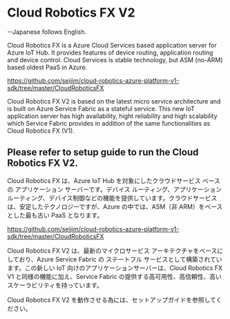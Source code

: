 # Cloud Robotics FX V2
--Japanese follows English.

Cloud Robotics FX is a Azure Cloud Services based application server for Azure IoT Hub. It provides features of device routing, application routing and device control. Cloud Services is stable technology, but ASM (no-ARM) based oldest PaaS in Azure.

https://github.com/seijim/cloud-robotics-azure-platform-v1-sdk/tree/master/CloudRoboticsFX

Cloud Robotics FX V2 is based on the latest micro service architecture and is built on Azure Service Fabric as a stateful service.
This new IoT application server has high availability, hight reliability and high scalability which Service Fabric provides in addition of the same functionalities as Cloud Robotics FX (V1).

Please refer to setup guide to run the Cloud Robotics FX V2.
--

Cloud Robotics FX は、Azure IoT Hub を対象にしたクラウドサービス ベースの アプリケーション サーバーです。デバイス ルーティング、アプリケーション ルーティング、デバイス制御などの機能を提供しています。クラウドサービスは、安定したテクノロジーですが、Azure の中では、ASM（非 ARM）をベースとした最も古い PaaS となります。

https://github.com/seijim/cloud-robotics-azure-platform-v1-sdk/tree/master/CloudRoboticsFX

Cloud Robotics FX V2 は、最新のマイクロサービス アーキテクチャをベースにしており、Azure Service Fabric の ステートフル サービスとして構築されています。この新しい IoT 向けのアプリケーションサーバーは、Cloud Robotics FX V1 と同様の機能に加え、Service Fabric の提供する高可用性、高信頼性、高いスケーラビリティを持っています。

Cloud Robotics FX V2 を動作させる為には、セットアップガイドを参照してください。
